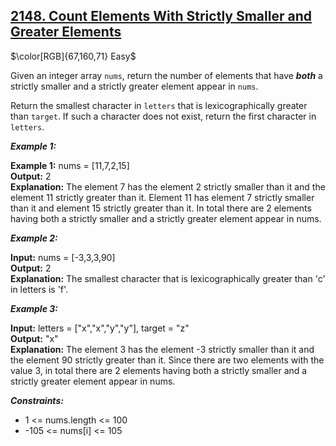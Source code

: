 ## [2148. Count Elements With Strictly Smaller and Greater Elements](https://leetcode.com/problems/count-elements-with-strictly-smaller-and-greater-elements/)

$\color[RGB]{67,160,71} Easy$

Given an integer array ```nums```, return the number of elements that have ***both*** a strictly smaller and a strictly greater element appear in ```nums```.

Return the smallest character in ```letters``` that is lexicographically greater than ```target```. If such a character does not exist, return the first character in ```letters```.


***Example 1:***

<strong>Example 1:</strong>  nums = [11,7,2,15]<br>
<strong>Output:</strong> 2<br>
<strong>Explanation:</strong> The element 7 has the element 2 strictly smaller than it and the element 11 strictly greater than it.
Element 11 has element 7 strictly smaller than it and element 15 strictly greater than it.
In total there are 2 elements having both a strictly smaller and a strictly greater element appear in nums.<br>

***Example 2:***

<strong>Input:</strong> nums = [-3,3,3,90]<br>
<strong>Output:</strong> 2<br>
<strong>Explanation:</strong> The smallest character that is lexicographically greater than 'c' in letters is 'f'.<br>

***Example 3:***

<strong>Input:</strong> letters = ["x","x","y","y"], target = "z"<br>
<strong>Output:</strong> "x"<br>
<strong>Explanation:</strong> The element 3 has the element -3 strictly smaller than it and the element 90 strictly greater than it.
Since there are two elements with the value 3, in total there are 2 elements having both a strictly smaller and a strictly greater element appear in nums.<br>


***Constraints:***

- 1 <= nums.length <= 100
- -105 <= nums[i] <= 105